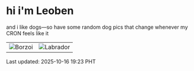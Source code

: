 # hi i'm Leoben

and i like dogs—so have some random dog pics that change whenever my CRON feels like it

|  |  |
|--------|----------|
| ![Borzoi](https://random-dog-vercel.vercel.app/api/random-borzoi?v=1760613826) | ![Labrador](https://random-dog-vercel.vercel.app/api/random-labrador?v=1760613826) |

Last updated: 2025-10-16 19:23 PHT

